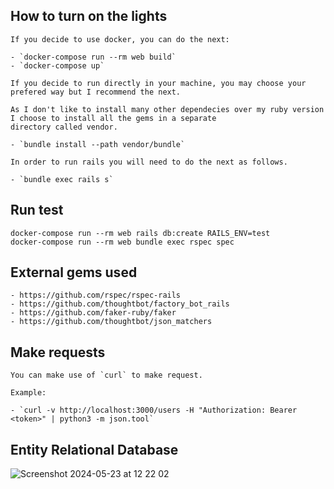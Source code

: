 ## How to turn on the lights
    If you decide to use docker, you can do the next:

    - `docker-compose run --rm web build`
    - `docker-compose up`

    If you decide to run directly in your machine, you may choose your prefered way but I recommend the next.

    As I don't like to install many other dependecies over my ruby version I choose to install all the gems in a separate
    directory called vendor.

    - `bundle install --path vendor/bundle`

    In order to run rails you will need to do the next as follows.

    - `bundle exec rails s`

## Run test
    docker-compose run --rm web rails db:create RAILS_ENV=test
    docker-compose run --rm web bundle exec rspec spec

## External gems used
    - https://github.com/rspec/rspec-rails
    - https://github.com/thoughtbot/factory_bot_rails
    - https://github.com/faker-ruby/faker
    - https://github.com/thoughtbot/json_matchers

## Make requests
    You can make use of `curl` to make request.

    Example:

    - `curl -v http://localhost:3000/users -H "Authorization: Bearer <token>" | python3 -m json.tool`

## Entity Relational Database
![Screenshot 2024-05-23 at 12 22 02](https://github.com/er-contreras/grades_system/assets/67211919/be0df13e-89bb-4c09-8ed7-b3512f879f0a)
